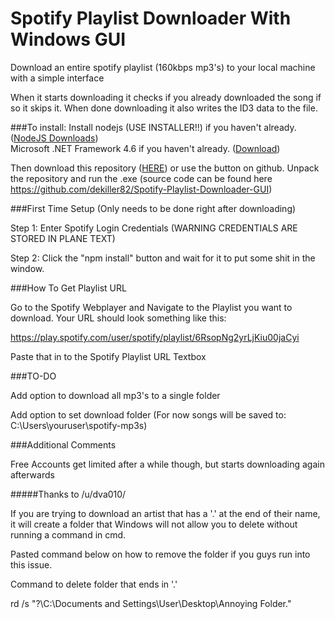 # Spotify Playlist Downloader With Windows GUI

Download an entire spotify playlist (160kbps mp3's) to your local machine with a simple interface

When it starts downloading it checks if you already downloaded the song if so it skips it.
When done downloading it also writes the ID3 data to the file.

###To install:
Install nodejs (USE INSTALLER!!) if you haven't already. ([NodeJS Downloads](https://nodejs.org/en/download/))  
Microsoft .NET Framework 4.6 if you haven't already. ([Download](https://www.microsoft.com/en-US/download/details.aspx?id=48130))

Then download this repository ([HERE](https://github.com/dekiller82/spotify-playlist-downloader-with-windows-gui/archive/master.zip)) or use the button on github. 
Unpack the repository and run the .exe (source code can be found here https://github.com/dekiller82/Spotify-Playlist-Downloader-GUI)

###First Time Setup (Only needs to be done right after downloading)

Step 1: Enter Spotify Login Credentials (WARNING CREDENTIALS ARE STORED IN PLANE TEXT)

Step 2: Click the "npm install" button and wait for it to put some shit in the window.

###How To Get Playlist URL

Go to the Spotify Webplayer and Navigate to the Playlist you want to download.
Your URL should look something like this:

https://play.spotify.com/user/spotify/playlist/6RsopNg2yrLjKiu00jaCyi

Paste that in to the Spotify Playlist URL Textbox

###TO-DO

Add option to download all mp3's to a single folder

Add option to set download folder (For now songs will be saved to: C:\Users\youruser\spotify-mp3s)

###Additional Comments

Free Accounts get limited after a while though, but starts downloading again afterwards


#####Thanks to /u/dva010/

If you are trying to download an artist that has a '.' at the end of their name, it will create a folder that Windows will not allow you to delete without running a command in cmd.

Pasted command below on how to remove the folder if you guys run into this issue.

Command to delete folder that ends in '.'

rd /s "\?\C:\Documents and Settings\User\Desktop\Annoying Folder."

